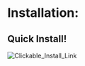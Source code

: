 # Installation:

## Quick Install!

![Clickable_Install_Link](https://csc-440.github.io/CSC440_Final_Project/img/install/clickable.jpg)
